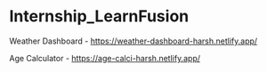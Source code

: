 # Internship_LearnFusion

Weather Dashboard - https://weather-dashboard-harsh.netlify.app/

Age Calculator - https://age-calci-harsh.netlify.app/
